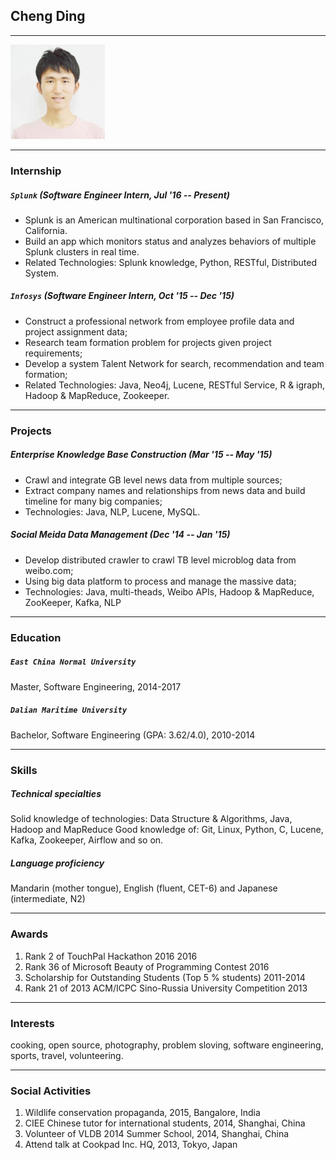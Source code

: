 ## Cheng Ding

---

<img src="photo_visa.jpg" width="30%" height="30%" />

---

### Internship

##### `Splunk` (Software Engineer Intern, Jul '16 -- Present)

- Splunk is an American multinational corporation based in San Francisco, California.
- Build an app which monitors status and analyzes behaviors of multiple Splunk clusters in real time.
- Related Technologies: Splunk knowledge, Python, RESTful, Distributed System.

##### `Infosys` (Software Engineer Intern, Oct '15 -- Dec '15)

- Construct a professional network from employee profile data and project assignment data;
- Research team formation problem for projects given project requirements; 
- Develop a system Talent Network for search, recommendation and team formation; 
- Related Technologies: Java, Neo4j, Lucene, RESTful Service, R & igraph, Hadoop & MapReduce, Zookeeper.

---

### Projects

##### Enterprise Knowledge Base Construction (Mar '15 -- May '15)

- Crawl and integrate GB level news data from multiple sources;
- Extract company names and relationships from news data and build timeline for many big companies;	
- Technologies: Java, NLP, Lucene, MySQL.


##### Social Meida Data Management (Dec '14 -- Jan '15)

- Develop distributed crawler to crawl TB level microblog data from weibo.com;
- Using big data platform to process and manage the massive data;
- Technologies: Java, multi-theads, Weibo APIs, Hadoop & MapReduce, ZooKeeper, Kafka, NLP

---

### Education

##### `East China Normal University` 

Master, Software Engineering, 2014-2017

##### `Dalian Maritime University`

Bachelor, Software Engineering (GPA: 3.62/4.0), 2010-2014

---

### Skills

##### Technical specialties

Solid knowledge of technologies: Data Structure & Algorithms, Java, Hadoop and MapReduce
Good knowledge of: Git, Linux, Python, C, Lucene, Kafka, Zookeeper, Airflow and so on.

##### Language proficiency

Mandarin (mother tongue), English (fluent, CET-6) and Japanese (intermediate, N2)

---

### Awards

1. Rank 2 of TouchPal Hackathon 2016 2016
2. Rank 36 of Microsoft Beauty of Programming Contest 2016
3. Scholarship for Outstanding Students (Top 5 % students) 2011-2014
4. Rank 21 of 2013 ACM/ICPC Sino-Russia University Competition 2013

---

### Interests

cooking, open source, photography, problem sloving, software engineering, sports, travel, volunteering.

---

### Social Activities

1. Wildlife conservation propaganda, 2015, Bangalore, India
2. CIEE Chinese tutor for international students, 2014, Shanghai, China
3. Volunteer of VLDB 2014 Summer School, 2014, Shanghai, China
4. Attend talk at Cookpad Inc. HQ, 2013, Tokyo, Japan		
					
